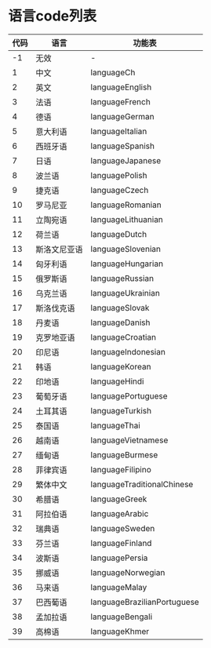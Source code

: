 # 语言code列表



| 代码 | 语言         | 功能表                      |
| ---- | ------------ | --------------------------- |
| -1   | 无效         | -                           |
| 1    | 中文         | languageCh                  |
| 2    | 英文         | languageEnglish             |
| 3    | 法语         | languageFrench              |
| 4    | 德语         | languageGerman              |
| 5    | 意大利语     | languageItalian             |
| 6    | 西班牙语     | languageSpanish             |
| 7    | 日语         | languageJapanese            |
| 8    | 波兰语       | languagePolish              |
| 9    | 捷克语       | languageCzech               |
| 10   | 罗马尼亚     | languageRomanian            |
| 11   | 立陶宛语     | languageLithuanian          |
| 12   | 荷兰语       | languageDutch               |
| 13   | 斯洛文尼亚语 | languageSlovenian           |
| 14   | 匈牙利语     | languageHungarian           |
| 15   | 俄罗斯语     | languageRussian             |
| 16   | 乌克兰语     | languageUkrainian           |
| 17   | 斯洛伐克语   | languageSlovak              |
| 18   | 丹麦语       | languageDanish              |
| 19   | 克罗地亚语   | languageCroatian            |
| 20   | 印尼语       | languageIndonesian          |
| 21   | 韩语         | languageKorean              |
| 22   | 印地语       | languageHindi               |
| 23   | 葡萄牙语     | languagePortuguese          |
| 24   | 土耳其语     | languageTurkish             |
| 25   | 泰国语       | languageThai                |
| 26   | 越南语       | languageVietnamese          |
| 27   | 缅甸语       | languageBurmese             |
| 28   | 菲律宾语     | languageFilipino            |
| 29   | 繁体中文     | languageTraditionalChinese  |
| 30   | 希腊语       | languageGreek               |
| 31   | 阿拉伯语     | languageArabic              |
| 32   | 瑞典语       | languageSweden              |
| 33   | 芬兰语       | languageFinland             |
| 34   | 波斯语       | languagePersia              |
| 35   | 挪威语       | languageNorwegian           |
| 36   | 马来语       | languageMalay               |
| 37   | 巴西葡语     | languageBrazilianPortuguese |
| 38   | 孟加拉语     | languageBengali             |
| 39   | 高棉语       | languageKhmer               |

